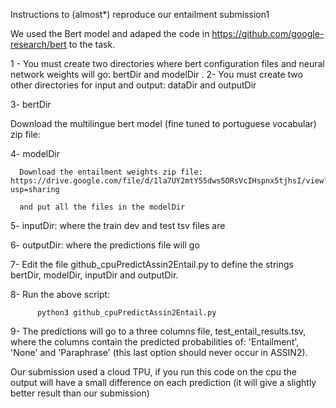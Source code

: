 Instructions to (almost*) reproduce our entailment submission1

We used the Bert model and adaped the code in https://github.com/google-research/bert to the task.

1 - You must create two directories where bert configuration files and neural network weights will go: bertDir and modelDir . 2- You must create two other directories for input and output: dataDir and outputDir

3- bertDir 

Download the multilingue bert model (fine tuned to portuguese vocabular) zip file:

4-  modelDir

      Download the entailment weights zip file: https://drive.google.com/file/d/1la7UY2mtY55dws5ORsVcIHspnx5tjhsI/view?usp=sharing 
      
      and put all the files in the modelDir
 5- inputDir: where the train dev and test tsv files are
 
 6- outputDir: where the predictions file  will go 
 
 7- Edit the file github_cpuPredictAssin2Entail.py to define the strings bertDir, modelDir, inputDir and outputDir.

 8- Run the above script: 
 
          python3 github_cpuPredictAssin2Entail.py
 
 9- The predictions will go to  a three columns file, test_entail_results.tsv, where the columns contain the predicted probabilities of: 'Entailment', 'None' and 'Paraphrase' (this last option should never occur in ASSIN2).  
 
 
Our submission used a cloud TPU, if you run this code on the cpu the output will have a small difference on each prediction (it will give a slightly better result than our submission)
